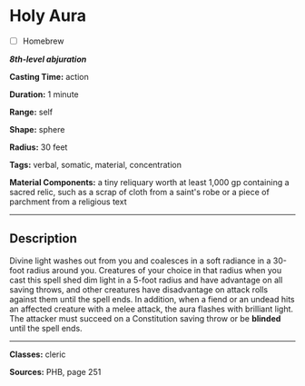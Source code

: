 # Holy Aura

- [ ] Homebrew

***8th-level abjuration***

**Casting Time:** action

**Duration:** 1 minute

**Range:** self

**Shape:** sphere

**Radius:** 30 feet

**Tags:** verbal, somatic, material, concentration

**Material Components:** a tiny reliquary worth at least 1,000 gp containing a sacred relic, such as a scrap of cloth from a saint's robe or a piece of parchment from a religious text

---

## Description
Divine light washes out from you and coalesces in a soft radiance in a 30-foot radius around you.
Creatures of your choice in that radius when you cast this spell shed dim light in a 5-foot radius and have advantage on all saving throws, and other creatures have disadvantage on attack rolls against them until the spell ends.
In addition, when a fiend or an undead hits an affected creature with a melee attack, the aura flashes with brilliant light.
The attacker must succeed on a Constitution saving throw or be **blinded** until the spell ends.

---

**Classes:** cleric

**Sources:** PHB, page 251

